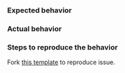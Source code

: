 ### Expected behavior


### Actual behavior


### Steps to reproduce the behavior

Fork [this template](https://jsfiddle.net/s5yt9mc4/) to reproduce issue.
